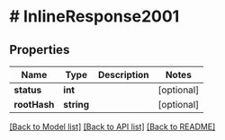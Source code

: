 # # InlineResponse2001

## Properties

Name | Type | Description | Notes
------------ | ------------- | ------------- | -------------
**status** | **int** |  | [optional]
**rootHash** | **string** |  | [optional]

[[Back to Model list]](../../README.md#models) [[Back to API list]](../../README.md#endpoints) [[Back to README]](../../README.md)
